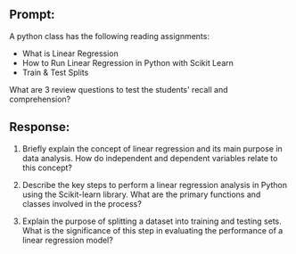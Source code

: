 ## Prompt:
A python class has the following reading assignments:

- What is Linear Regression
- How to Run Linear Regression in Python with Scikit Learn
- Train & Test Splits

What are 3 review questions to test the students' recall and comprehension?

## Response:

1. Briefly explain the concept of linear regression and its main purpose in data analysis. How do independent and dependent variables relate to this concept?

1. Describe the key steps to perform a linear regression analysis in Python using the Scikit-learn library. What are the primary functions and classes involved in the process?

1. Explain the purpose of splitting a dataset into training and testing sets. What is the significance of this step in evaluating the performance of a linear regression model?